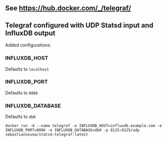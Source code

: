 ## See https://hub.docker.com/_/telegraf/

Telegraf configured with UDP Statsd input and InfluxDB output
---

Added configurations:

### INFLUXDB_HOST

Defaults to `localhost`

### INFLUXDB_PORT

Defaults to `8086`

### INFLUXDB_DATABASE

Defaults to `db0`


```cli
docker run -d --name telegraf -e INFLUXDB_HOST=influxdb.example.com -e INFLUXDB_PORT=8086 -e INFLUXDB_DATABASE=db0 -p 8125:8125/udp sebastianosuna/statsd-telegraf:latest
```
